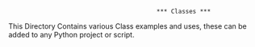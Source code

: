                                              *** Classes ***

This Directory Contains various Class examples and uses, these can be added to any Python project or script.